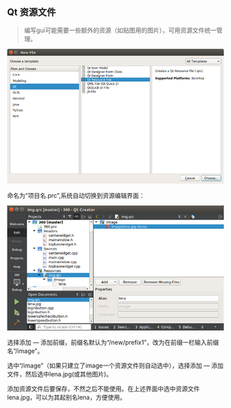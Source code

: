 
## Qt 资源文件
> 编写gui可能需要一些额外的资源（如贴图用的图片），可用资源文件统一管理。

![New File](./image/resource_file.png)

命名为“项目名.prc”,系统自动切换到资源编辑界面：

![resources](./image/resources.png)

选择添加 — 添加前缀，前缀名默认为“/new/prefix1”，改为在前缀一栏输入前缀名“/image”。

选中“/image”（如果只建立了image一个资源文件则自动选中），选择添加 — 添加文件，然后选中lena.jpg(或其他图片)。

添加资源文件后要保存，不然之后不能使用。在上述界面中选中资源文件lena.jpg，可以为其起别名lena，方便使用。
